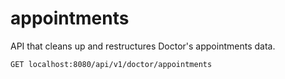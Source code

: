 # appointments
API that cleans up and restructures Doctor's appointments data.

`GET localhost:8080/api/v1/doctor/appointments`

